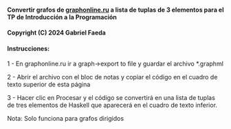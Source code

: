 <!DOCTYPE html>
<html>
<body>
<h4>Convertir grafos de <a href="https://graphonline.ru/es/" target="_blank">graphonline.ru</a> a lista de tuplas de 3 elementos para el TP de Introducción a la Programación</h4>
<h4>Copyright (C) 2024 Gabriel Faeda</h4>

<h4>Instrucciones:</h4>
<p>1 - En graphonline.ru ir a graph->export to file y guardar el archivo *.graphml</p>
<p>2 - Abrir el archivo con el bloc de notas y copiar el código en el cuadro de texto superior de esta página</p>
<p>3 - Hacer clic en Procesar y el código se convertirá en una lista de tuplas de tres elementos de Haskell que aparecerá en el cuadro de texto inferior.</p>
<p></p>
<p>Nota: Solo funciona para grafos dirigidos</p>
<br>
</body>
</html>

